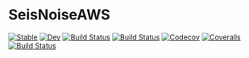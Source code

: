 # SeisNoiseAWS

[![Stable](https://img.shields.io/badge/docs-stable-blue.svg)](https://dylanmikesell.github.io/SeisNoiseAWS.jl/stable)
[![Dev](https://img.shields.io/badge/docs-dev-blue.svg)](https://dylanmikesell.github.io/SeisNoiseAWS.jl/dev)
[![Build Status](https://travis-ci.com/dylanmikesell/SeisNoiseAWS.jl.svg?branch=master)](https://travis-ci.com/dylanmikesell/SeisNoiseAWS.jl)
[![Build Status](https://ci.appveyor.com/api/projects/status/github/dylanmikesell/SeisNoiseAWS.jl?svg=true)](https://ci.appveyor.com/project/dylanmikesell/SeisNoiseAWS-jl)
[![Codecov](https://codecov.io/gh/dylanmikesell/SeisNoiseAWS.jl/branch/master/graph/badge.svg)](https://codecov.io/gh/dylanmikesell/SeisNoiseAWS.jl)
[![Coveralls](https://coveralls.io/repos/github/dylanmikesell/SeisNoiseAWS.jl/badge.svg?branch=master)](https://coveralls.io/github/dylanmikesell/SeisNoiseAWS.jl?branch=master)
[![Build Status](https://api.cirrus-ci.com/github/dylanmikesell/SeisNoiseAWS.jl.svg)](https://cirrus-ci.com/github/dylanmikesell/SeisNoiseAWS.jl)
